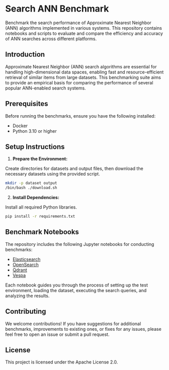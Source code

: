 # Search ANN Benchmark

Benchmark the search performance of Approximate Nearest Neighbor (ANN) algorithms implemented in various systems.
This repository contains notebooks and scripts to evaluate and compare the efficiency and accuracy of ANN searches across different platforms.

## Introduction

Approximate Nearest Neighbor (ANN) search algorithms are essential for handling high-dimensional data spaces, enabling fast and resource-efficient retrieval of similar items from large datasets.
This benchmarking suite aims to provide an empirical basis for comparing the performance of several popular ANN-enabled search systems.

## Prerequisites

Before running the benchmarks, ensure you have the following installed:

- Docker
- Python 3.10 or higher

## Setup Instructions

1. **Prepare the Environment:**

Create directories for datasets and output files, then download the necessary datasets using the provided script.

```bash
mkdir -p dataset output
/bin/bash ./download.sh
```

2. **Install Dependencies:**

Install all required Python libraries.

```bash
pip install -r requirements.txt
```

## Benchmark Notebooks

The repository includes the following Jupyter notebooks for conducting benchmarks:

- [Elasticsearch](run-elasticsearch.ipynb)
- [OpenSearch](run-opensearch.ipynb)
- [Qdrant](run-qdrant.ipynb)
- [Vespa](run-vespa.ipynb)

Each notebook guides you through the process of setting up the test environment, loading the dataset, executing the search queries, and analyzing the results.

## Contributing

We welcome contributions!
If you have suggestions for additional benchmarks, improvements to existing ones, or fixes for any issues, please feel free to open an issue or submit a pull request.

## License

This project is licensed under the Apache License 2.0.

